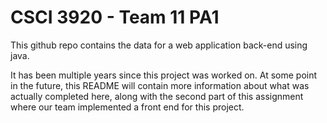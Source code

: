 # CSCI 3920 - Team 11 PA1

This github repo contains the data for a web application back-end using java. 

It has been multiple years since this project was worked on. At some point in the future, this README will contain more information about what was actually completed here, along with the second part of this assignment where our team implemented a front end for this project.

